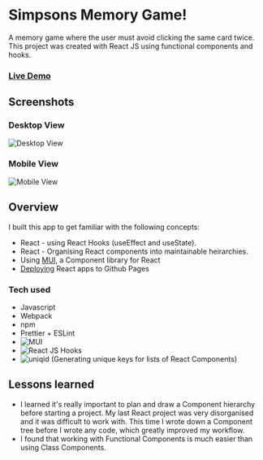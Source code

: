 # Simpsons Memory Game!
A memory game where the user must avoid clicking the same card twice.
This project was created with React JS using functional components and hooks.

### [Live Demo](https://zl90.github.io/memory-card)

## Screenshots
### Desktop View
![Desktop View](https://zl90.github.io/memory-card/desktop-view.png)

### Mobile View
![Mobile View](https://zl90.github.io/memory-card/mobile-view.png)

## Overview
I built this app to get familiar with the following concepts:
- React - using React Hooks (useEffect and useState).
- React - Organising React components into maintainable heirarchies.
- Using [MUI](https://mui.com/), a Component library for React
- [Deploying](https://medium.com/@isharamalaviarachchi/how-to-deploy-your-react-app-into-github-pages-b2c96292b18e) React apps to Github Pages

### Tech used
- Javascript
- Webpack
- npm
- Prettier + ESLint
- ![MUI](https://mui.com/)
- ![React JS](https://reactjs.org/) Hooks
- ![uniqid](https://www.npmjs.com/package/uniqid) (Generating unique keys for lists of React Components)

## Lessons learned
- I learned it's really important to plan and draw a Component hierarchy before starting a project. My last React project was very disorganised and it was difficult to work with. This time I wrote down a Component tree before I wrote any code, which greatly improved my workflow.
- I found that working with Functional Components is much easier than using Class Components.
